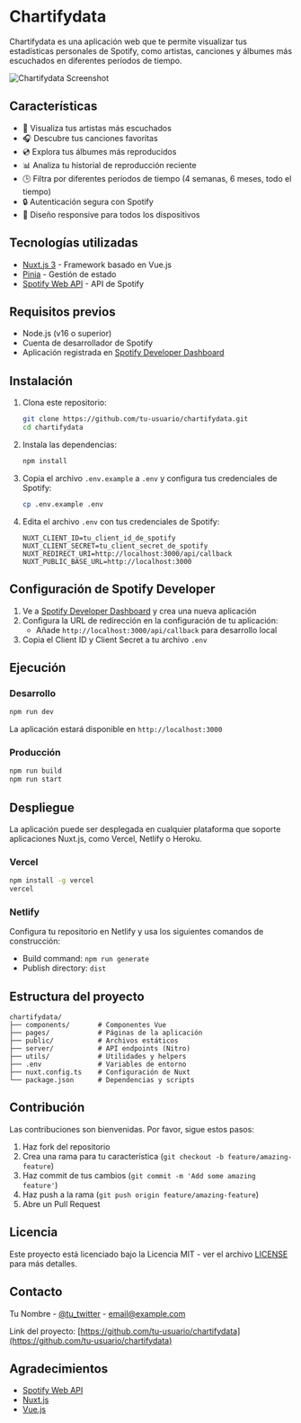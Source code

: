 # Chartifydata

Chartifydata es una aplicación web que te permite visualizar tus estadísticas personales de Spotify, como artistas, canciones y álbumes más escuchados en diferentes períodos de tiempo.

![Chartifydata Screenshot](https://via.placeholder.com/800x400?text=Chartifydata+Screenshot)

## Características

- 🎵 Visualiza tus artistas más escuchados
- 🎧 Descubre tus canciones favoritas
- 💿 Explora tus álbumes más reproducidos
- 📊 Analiza tu historial de reproducción reciente
- 🕒 Filtra por diferentes períodos de tiempo (4 semanas, 6 meses, todo el tiempo)
- 🔒 Autenticación segura con Spotify
- 📱 Diseño responsive para todos los dispositivos

## Tecnologías utilizadas

- [Nuxt.js 3](https://nuxt.com/) - Framework basado en Vue.js
- [Pinia](https://pinia.vuejs.org/) - Gestión de estado
- [Spotify Web API](https://developer.spotify.com/documentation/web-api/) - API de Spotify

## Requisitos previos

- Node.js (v16 o superior)
- Cuenta de desarrollador de Spotify
- Aplicación registrada en [Spotify Developer Dashboard](https://developer.spotify.com/dashboard/)

## Instalación

1. Clona este repositorio:
   ```bash
   git clone https://github.com/tu-usuario/chartifydata.git
   cd chartifydata
   ```

2. Instala las dependencias:
   ```bash
   npm install
   ```

3. Copia el archivo `.env.example` a `.env` y configura tus credenciales de Spotify:
   ```bash
   cp .env.example .env
   ```

4. Edita el archivo `.env` con tus credenciales de Spotify:
   ```
   NUXT_CLIENT_ID=tu_client_id_de_spotify
   NUXT_CLIENT_SECRET=tu_client_secret_de_spotify
   NUXT_REDIRECT_URI=http://localhost:3000/api/callback
   NUXT_PUBLIC_BASE_URL=http://localhost:3000
   ```

## Configuración de Spotify Developer

1. Ve a [Spotify Developer Dashboard](https://developer.spotify.com/dashboard/) y crea una nueva aplicación
2. Configura la URL de redirección en la configuración de tu aplicación:
   - Añade `http://localhost:3000/api/callback` para desarrollo local
3. Copia el Client ID y Client Secret a tu archivo `.env`

## Ejecución

### Desarrollo

```bash
npm run dev
```

La aplicación estará disponible en `http://localhost:3000`

### Producción

```bash
npm run build
npm run start
```

## Despliegue

La aplicación puede ser desplegada en cualquier plataforma que soporte aplicaciones Nuxt.js, como Vercel, Netlify o Heroku.

### Vercel

```bash
npm install -g vercel
vercel
```

### Netlify

Configura tu repositorio en Netlify y usa los siguientes comandos de construcción:

- Build command: `npm run generate`
- Publish directory: `dist`

## Estructura del proyecto

```
chartifydata/
├── components/       # Componentes Vue
├── pages/            # Páginas de la aplicación
├── public/           # Archivos estáticos
├── server/           # API endpoints (Nitro)
├── utils/            # Utilidades y helpers
├── .env              # Variables de entorno
├── nuxt.config.ts    # Configuración de Nuxt
└── package.json      # Dependencias y scripts
```

## Contribución

Las contribuciones son bienvenidas. Por favor, sigue estos pasos:

1. Haz fork del repositorio
2. Crea una rama para tu característica (`git checkout -b feature/amazing-feature`)
3. Haz commit de tus cambios (`git commit -m 'Add some amazing feature'`)
4. Haz push a la rama (`git push origin feature/amazing-feature`)
5. Abre un Pull Request

## Licencia

Este proyecto está licenciado bajo la Licencia MIT - ver el archivo [LICENSE](LICENSE) para más detalles.

## Contacto

Tu Nombre - [@tu_twitter](https://twitter.com/tu_twitter) - email@example.com

Link del proyecto: [https://github.com/tu-usuario/chartifydata](https://github.com/tu-usuario/chartifydata)

## Agradecimientos

- [Spotify Web API](https://developer.spotify.com/documentation/web-api/)
- [Nuxt.js](https://nuxt.com/)
- [Vue.js](https://vuejs.org/)
